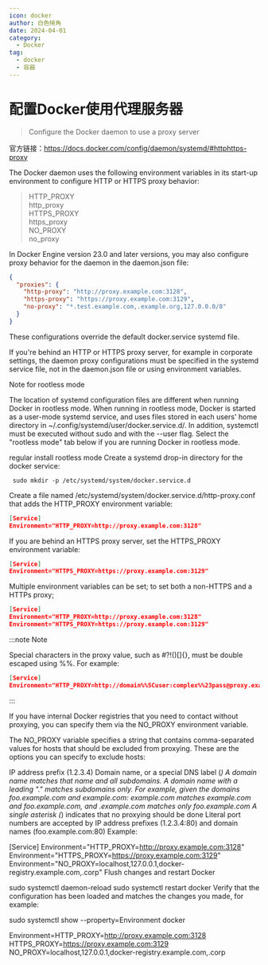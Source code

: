 ```yaml
---
icon: docker
author: 白色犄角
date: 2024-04-01
category:
  - Docker
tag:
  - docker
  - 容器
---
```


# 配置Docker使用代理服务器

> Configure the Docker daemon to use a proxy server

官方链接：<https://docs.docker.com/config/daemon/systemd/#httphttps-proxy>

The Docker daemon uses the following environment variables in its start-up environment to configure HTTP or HTTPS proxy behavior:

> HTTP_PROXY  
> http_proxy  
> HTTPS_PROXY  
> https_proxy  
> NO_PROXY  
> no_proxy  

In Docker Engine version 23.0 and later versions, you may also configure proxy behavior for the daemon in the daemon.json file:

```json
{
  "proxies": {
    "http-proxy": "http://proxy.example.com:3128",
    "https-proxy": "https://proxy.example.com:3129",
    "no-proxy": "*.test.example.com,.example.org,127.0.0.0/8"
  }
}
```

These configurations override the default docker.service systemd file.

If you're behind an HTTP or HTTPS proxy server, for example in corporate settings, the daemon proxy configurations must be specified in the systemd service file, not in the daemon.json file or using environment variables.

Note for rootless mode

The location of systemd configuration files are different when running Docker in rootless mode. When running in rootless mode, Docker is started as a user-mode systemd service, and uses files stored in each users' home directory in ~/.config/systemd/user/docker.service.d/. In addition, systemctl must be executed without sudo and with the --user flag. Select the "rootless mode" tab below if you are running Docker in rootless mode.

regular install rootless mode
Create a systemd drop-in directory for the docker service:

```shell
 sudo mkdir -p /etc/systemd/system/docker.service.d
```

Create a file named /etc/systemd/system/docker.service.d/http-proxy.conf that adds the HTTP_PROXY environment variable:

```json
[Service]
Environment="HTTP_PROXY=http://proxy.example.com:3128"
```

If you are behind an HTTPS proxy server, set the HTTPS_PROXY environment variable:

```json
[Service]
Environment="HTTPS_PROXY=https://proxy.example.com:3129"
```

Multiple environment variables can be set; to set both a non-HTTPS and a HTTPs proxy;

```json
[Service]
Environment="HTTP_PROXY=http://proxy.example.com:3128"
Environment="HTTPS_PROXY=https://proxy.example.com:3129"
```

:::note Note

Special characters in the proxy value, such as #?!()[]{}, must be double escaped using %%. For example:

```json
[Service]
Environment="HTTP_PROXY=http://domain%%5Cuser:complex%%23pass@proxy.example.com:3128/"
```
:::

If you have internal Docker registries that you need to contact without proxying, you can specify them via the NO_PROXY environment variable.

The NO_PROXY variable specifies a string that contains comma-separated values for hosts that should be excluded from proxying. These are the options you can specify to exclude hosts:

IP address prefix (1.2.3.4)
Domain name, or a special DNS label (*)
A domain name matches that name and all subdomains. A domain name with a leading "." matches subdomains only. For example, given the domains foo.example.com and example.com:
example.com matches example.com and foo.example.com, and
.example.com matches only foo.example.com
A single asterisk (*) indicates that no proxying should be done
Literal port numbers are accepted by IP address prefixes (1.2.3.4:80) and domain names (foo.example.com:80)
Example:


[Service]
Environment="HTTP_PROXY=http://proxy.example.com:3128"
Environment="HTTPS_PROXY=https://proxy.example.com:3129"
Environment="NO_PROXY=localhost,127.0.0.1,docker-registry.example.com,.corp"
Flush changes and restart Docker


 sudo systemctl daemon-reload
 sudo systemctl restart docker
Verify that the configuration has been loaded and matches the changes you made, for example:


 sudo systemctl show --property=Environment docker

Environment=HTTP_PROXY=http://proxy.example.com:3128 HTTPS_PROXY=https://proxy.example.com:3129 NO_PROXY=localhost,127.0.0.1,docker-registry.example.com,.corp

